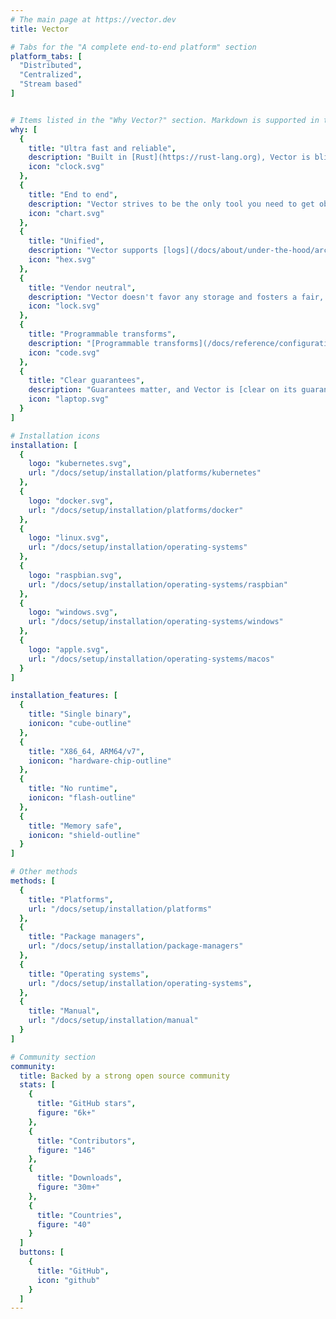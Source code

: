 ```yaml
---
# The main page at https://vector.dev
title: Vector

# Tabs for the "A complete end-to-end platform" section
platform_tabs: [
  "Distributed",
  "Centralized",
  "Stream based"
]


# Items listed in the "Why Vector?" section. Markdown is supported in the descriptions.
why: [
  {
    title: "Ultra fast and reliable",
    description: "Built in [Rust](https://rust-lang.org), Vector is blistering fast, memory efficient, and designed to handle the most demanding environments.",
    icon: "clock.svg"
  },
  {
    title: "End to end",
    description: "Vector strives to be the only tool you need to get observability data from A to B, [deploying](/docs/setup/deployment) as an [daemon](/docs/setup/deployment/roles/#daemon)), [sidecar](/docs/setup/deployment/roles/#sidecar), or [aggregator](/docs/setup/deployment/roles/#aggregator).",
    icon: "chart.svg"
  },
  {
    title: "Unified",
    description: "Vector supports [logs](/docs/about/under-the-hood/architecture/data-model/log) and [metrics](/docs/about/under-the-hood/architecture/data-model/metric), making it easy to collect and process all your observability data.",
    icon: "hex.svg"
  },
  {
    title: "Vendor neutral",
    description: "Vector doesn't favor any storage and fosters a fair, open ecosystem with your best interest in mind. Lock-in free and future proof.",
    icon: "lock.svg"
  },
  {
    title: "Programmable transforms",
    description: "[Programmable transforms](/docs/reference/configuration/transforms) give you the full power of programmable runtimes. Handle complex use cases without limitation.",
    icon: "code.svg"
  },
  {
    title: "Clear guarantees",
    description: "Guarantees matter, and Vector is [clear on its guarantees](/docs/about/under-the-hood/guarantees), helping you to make the appropriate trade offs for your use case.",
    icon: "laptop.svg"
  }
]

# Installation icons
installation: [
  {
    logo: "kubernetes.svg",
    url: "/docs/setup/installation/platforms/kubernetes"
  },
  {
    logo: "docker.svg",
    url: "/docs/setup/installation/platforms/docker"
  },
  {
    logo: "linux.svg",
    url: "/docs/setup/installation/operating-systems"
  },
  {
    logo: "raspbian.svg",
    url: "/docs/setup/installation/operating-systems/raspbian"
  },
  {
    logo: "windows.svg",
    url: "/docs/setup/installation/operating-systems/windows"
  },
  {
    logo: "apple.svg",
    url: "/docs/setup/installation/operating-systems/macos"
  }
]

installation_features: [
  {
    title: "Single binary",
    ionicon: "cube-outline"
  },
  {
    title: "X86_64, ARM64/v7",
    ionicon: "hardware-chip-outline"
  },
  {
    title: "No runtime",
    ionicon: "flash-outline"
  },
  {
    title: "Memory safe",
    ionicon: "shield-outline"
  }
]

# Other methods
methods: [
  {
    title: "Platforms",
    url: "/docs/setup/installation/platforms"
  },
  {
    title: "Package managers",
    url: "/docs/setup/installation/package-managers"
  },
  {
    title: "Operating systems",
    url: "/docs/setup/installation/operating-systems",
  },
  {
    title: "Manual",
    url: "/docs/setup/installation/manual"
  }
]

# Community section
community:
  title: Backed by a strong open source community
  stats: [
    {
      title: "GitHub stars",
      figure: "6k+"
    },
    {
      title: "Contributors",
      figure: "146"
    },
    {
      title: "Downloads",
      figure: "30m+"
    },
    {
      title: "Countries",
      figure: "40"
    }
  ]
  buttons: [
    {
      title: "GitHub",
      icon: "github"
    }
  ]
---
```

